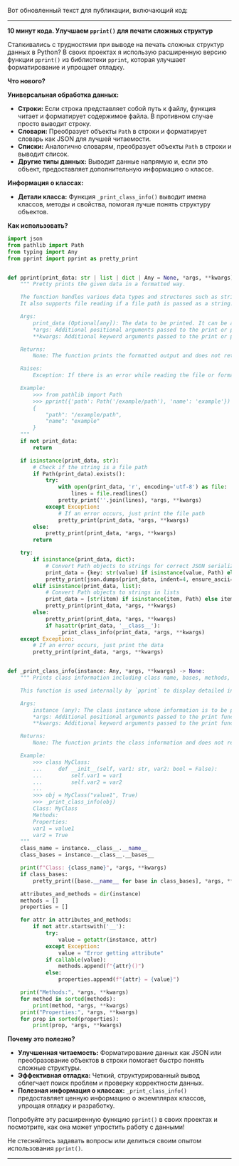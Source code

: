 Вот обновленный текст для публикации, включающий код:

---

**10 минут кода. Улучшаем `pprint()` для печати сложных структур**

Сталкивались с трудностями при выводе на печать сложных структур данных в Python? В своих проектах я использую расширенную версию функции `pprint()` из библиотеки `pprint`, которая улучшает форматирование и упрощает отладку.

**Что нового?**

**Универсальная обработка данных:**

- **Строки:** Если строка представляет собой путь к файлу, функция читает и форматирует содержимое файла. В противном случае просто выводит строку.
- **Словари:** Преобразует объекты `Path` в строки и форматирует словарь как JSON для лучшей читаемости.
- **Списки:** Аналогично словарям, преобразует объекты `Path` в строки и выводит список.
- **Другие типы данных:** Выводит данные напрямую и, если это объект, предоставляет дополнительную информацию о классе.

**Информация о классах:**

- **Детали класса:** Функция `_print_class_info()` выводит имена классов, методы и свойства, помогая лучше понять структуру объектов.

**Как использовать?**

```python
import json
from pathlib import Path
from typing import Any
from pprint import pprint as pretty_print


def pprint(print_data: str | list | dict | Any = None, *args, **kwargs) -> None:
    """ Pretty prints the given data in a formatted way.

    The function handles various data types and structures such as strings, dictionaries, lists, and objects.
    It also supports file reading if a file path is passed as a string.

    Args:
        print_data (Optional[any]): The data to be printed. It can be a string, dictionary, list, object, or file path. Defaults to `None`.
        *args: Additional positional arguments passed to the print or pretty_print function.
        **kwargs: Additional keyword arguments passed to the print or pretty_print function.

    Returns:
        None: The function prints the formatted output and does not return any value.

    Raises:
        Exception: If there is an error while reading the file or formatting the data.

    Example:
        >>> from pathlib import Path
        >>> pprint({'path': Path('/example/path'), 'name': 'example'})
        {
            "path": "/example/path",
            "name": "example"
        }
    """
    if not print_data:
        return

    if isinstance(print_data, str):
        # Check if the string is a file path
        if Path(print_data).exists():
            try:
                with open(print_data, 'r', encoding='utf-8') as file:
                    lines = file.readlines()
                pretty_print(''.join(lines), *args, **kwargs)
            except Exception:
                # If an error occurs, just print the file path
                pretty_print(print_data, *args, **kwargs)
        else:
            pretty_print(print_data, *args, **kwargs)
        return

    try:
        if isinstance(print_data, dict):
            # Convert Path objects to strings for correct JSON serialization
            print_data = {key: str(value) if isinstance(value, Path) else value for key, value in print_data.items()}
            pretty_print(json.dumps(print_data, indent=4, ensure_ascii=False), *args, **kwargs)
        elif isinstance(print_data, list):
            # Convert Path objects to strings in lists
            print_data = [str(item) if isinstance(item, Path) else item for item in print_data]
            pretty_print(print_data, *args, **kwargs)
        else:
            pretty_print(print_data, *args, **kwargs)
            if hasattr(print_data, '__class__'):
                _print_class_info(print_data, *args, **kwargs)
    except Exception:
        # If an error occurs, just print the data
        pretty_print(print_data, *args, **kwargs)


def _print_class_info(instance: Any, *args, **kwargs) -> None:
    """ Prints class information including class name, bases, methods, and properties.

    This function is used internally by `pprint` to display detailed information about class instances.

    Args:
        instance (any): The class instance whose information is to be printed.
        *args: Additional positional arguments passed to the print function.
        **kwargs: Additional keyword arguments passed to the print function.

    Returns:
        None: The function prints the class information and does not return any value.

    Example:
        >>> class MyClass:
        ...     def __init__(self, var1: str, var2: bool = False):
        ...         self.var1 = var1
        ...         self.var2 = var2
        ...
        >>> obj = MyClass("value1", True)
        >>> _print_class_info(obj)
        Class: MyClass
        Methods:
        Properties:
        var1 = value1
        var2 = True
    """
    class_name = instance.__class__.__name__
    class_bases = instance.__class__.__bases__

    print(f"Class: {class_name}", *args, **kwargs)
    if class_bases:
        pretty_print([base.__name__ for base in class_bases], *args, **kwargs)

    attributes_and_methods = dir(instance)
    methods = []
    properties = []

    for attr in attributes_and_methods:
        if not attr.startswith('__'):
            try:
                value = getattr(instance, attr)
            except Exception:
                value = "Error getting attribute"
            if callable(value):
                methods.append(f"{attr}()")
            else:
                properties.append(f"{attr} = {value}")

    print("Methods:", *args, **kwargs)
    for method in sorted(methods):
        print(method, *args, **kwargs)
    print("Properties:", *args, **kwargs)
    for prop in sorted(properties):
        print(prop, *args, **kwargs)
```

**Почему это полезно?**

- **Улучшенная читаемость:** Форматирование данных как JSON или преобразование объектов в строки помогает быстро понять сложные структуры.
- **Эффективная отладка:** Четкий, структурированный вывод облегчает поиск проблем и проверку корректности данных.
- **Полезная информация о классах:** `_print_class_info()` предоставляет ценную информацию о экземплярах классов, упрощая отладку и разработку.

Попробуйте эту расширенную функцию `pprint()` в своих проектах и посмотрите, как она может упростить работу с данными!

Не стесняйтесь задавать вопросы или делиться своим опытом использования `pprint()`.

---